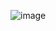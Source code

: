 ![image](https://github.com/geuning/Algorithm/assets/96937623/e12ebc0e-84e7-4b84-af59-14f849452e87)
